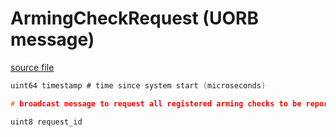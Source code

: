 # ArmingCheckRequest (UORB message)



[source file](https://github.com/PX4/PX4-Autopilot/blob/main/msg/ArmingCheckRequest.msg)

```c
uint64 timestamp # time since system start (microseconds)

# broadcast message to request all registered arming checks to be reported

uint8 request_id

```
